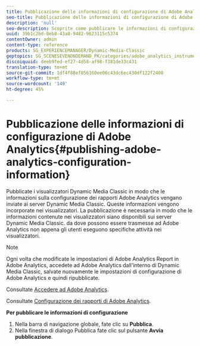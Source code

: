 ```yaml
---
title: Pubblicazione delle informazioni di configurazione di Adobe Analytics
seo-title: Pubblicazione delle informazioni di configurazione di Adobe Analytics
description: 'null'
seo-description: Scoprite come pubblicare le informazioni di configurazione di Adobe  Analytics.
uuid: 39b1c2bd-8eb8-43a8-9482-9623115c5374
contentOwner: admin
content-type: reference
products: SG_EXPERIENCEMANAGER/Dynamic-Media-Classic
geptopics: SG_SCENESEVENONDEMAND_PK/categories/adobe_analytics_instrumentation_kit
discoiquuid: deeb9fed-ef27-4d58-af98-f381de33c431
translation-type: tm+mt
source-git-commit: 1df4f88ef856160ee06c43dc6ec430df122f2408
workflow-type: tm+mt
source-wordcount: '149'
ht-degree: 45%

---
```



# Pubblicazione delle informazioni di configurazione di Adobe Analytics{#publishing-adobe-analytics-configuration-information}

Pubblicate i visualizzatori Dynamic Media Classic in modo che le informazioni sulla configurazione dei rapporti Adobe  Analytics vengano inviate ai server Dynamic Media Classic. Queste informazioni vengono incorporate nei visualizzatori. La pubblicazione è necessaria in modo che le informazioni contenute nei visualizzatori siano disponibili sui server Dynamic Media Classic. da dove possono essere trasmesse ad Adobe Analytics non appena gli utenti eseguono specifiche attività nei visualizzatori. 

>[!NOTE]
>
>Ogni volta che modificate le impostazioni di Adobe  Analytics Report in Adobe  Analytics, accedete ad Adobe  Analytics dall&#39;interno di Dynamic Media Classic, salvate nuovamente le impostazioni di configurazione di Adobe  Analytics e quindi ripubblicate.

Consultate [Accedere ad Adobe Analytics](log-analytics.md#log_in_to_adobe_analytics).

Consultate [Configurazione dei rapporti di Adobe Analytics](configuring-analytics-reports.md#configuring_adobe_analytics_reports).

**Per pubblicare le informazioni di configurazione**

1. Nella barra di navigazione globale, fate clic su **Pubblica**.
1. Nella finestra di dialogo Pubblica fate clic sul pulsante **Avvia pubblicazione**.


